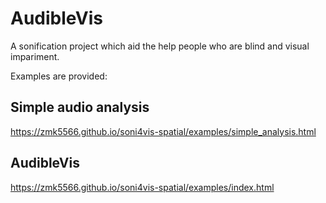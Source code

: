 # AudibleVis

A sonification project which aid the help people who are blind and visual impariment.

Examples are provided:

## Simple audio analysis

https://zmk5566.github.io/soni4vis-spatial/examples/simple_analysis.html

## AudibleVis

https://zmk5566.github.io/soni4vis-spatial/examples/index.html 


